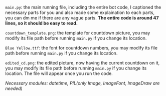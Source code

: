 `main.py`: the main running file, including the entire bot code, I captioned the necessary parts for you and also made some explaination to each parts, you can dm me if there are any vague parts. **The entire code is around 47 lines, so it should be easy to read.**

`countdown_template.png`: the template for countdown picture, you may modify its file path before running `main.py` if you change its location.

`Blue Yellow.ttf`: the font for countdown numbers, you may modify its file path before running `main.py` if you change its location.

`edited_cd.png`: the edited picture, now having the current countdown on it, you may modify its file path before running `main.py` if you change its location. The file will appear once you run the code.

*Necessary modules: datetime, PIL(only Image, ImageFont, ImageDraw are needed)*
